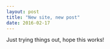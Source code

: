 ```yaml
---
layout: post
title: "New site, new post"
date: 2016-02-17
---
```

Just trying things out, hope this works!
